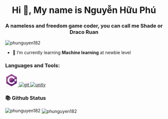 <h1 align="center">Hi 👋, My name is Nguyễn Hữu Phú</h1>
<h3 align="center">A nameless and freedom game coder, you can call me Shade or Draco Ruan</h3>

<p align="left"> <img src="https://komarev.com/ghpvc/?username=phunguyen182&label=Profile%20views&color=0e75b6&style=flat" alt="phunguyen182" /> </p>

- 🌱 I’m currently learning **Machine learning** at newbie level


<h3 align="left">Languages and Tools:</h3>

<p align="left"> <a href="https://www.w3schools.com/cs/" target="_blank" rel="noreferrer"> <img src="https://raw.githubusercontent.com/devicons/devicon/master/icons/csharp/csharp-original.svg" alt="csharp" width="40" height="40"/> </a> <a href="https://git-scm.com/" target="_blank" rel="noreferrer"> <img src="https://www.vectorlogo.zone/logos/git-scm/git-scm-icon.svg" alt="git" width="40" height="40"/> </a> <a href="https://unity.com/" target="_blank" rel="noreferrer"> <img src="https://www.vectorlogo.zone/logos/unity3d/unity3d-icon.svg" alt="unity" width="40" height="40"/> </a> </p>

### 📚 Github Status
<p><img align="left" src="https://github-readme-stats.vercel.app/api/top-langs?username=phunguyen182&show_icons=true&locale=en&layout=compact&theme=tokyonight" alt="phunguyen182" /></p>
<p>&nbsp;<img align="center" src="https://github-readme-stats.vercel.app/api?username=phunguyen182&show_icons=true&theme=tokyonight&locale=en" alt="phunguyen182" /></p>
